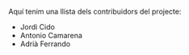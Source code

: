 Aquí tenim una llista dels contribuidors del projecte:

- Jordi Cido
- Antonio Camarena
- Adrià Ferrando